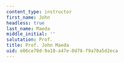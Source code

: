 ```yaml
---
content_type: instructor
first_name: John
headless: true
last_name: Maeda
middle_initial: ''
salutation: Prof.
title: Prof. John Maeda
uid: e06ce70d-9a10-a47e-0d78-f9a70a5d2eca
---
```

